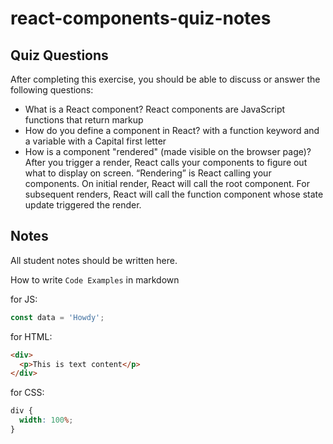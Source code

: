 # react-components-quiz-notes

## Quiz Questions

After completing this exercise, you should be able to discuss or answer the following questions:

- What is a React component?
  React components are JavaScript functions that return markup
- How do you define a component in React?
  with a function keyword and a variable with a Capital first letter
- How is a component "rendered" (made visible on the browser page)?
  After you trigger a render, React calls your components to figure out what to display on screen. “Rendering” is React calling your components. On initial render, React will call the root component. For subsequent renders, React will call the function component whose state update triggered the render.

## Notes

All student notes should be written here.

How to write `Code Examples` in markdown

for JS:

```javascript
const data = 'Howdy';
```

for HTML:

```html
<div>
  <p>This is text content</p>
</div>
```

for CSS:

```css
div {
  width: 100%;
}
```
